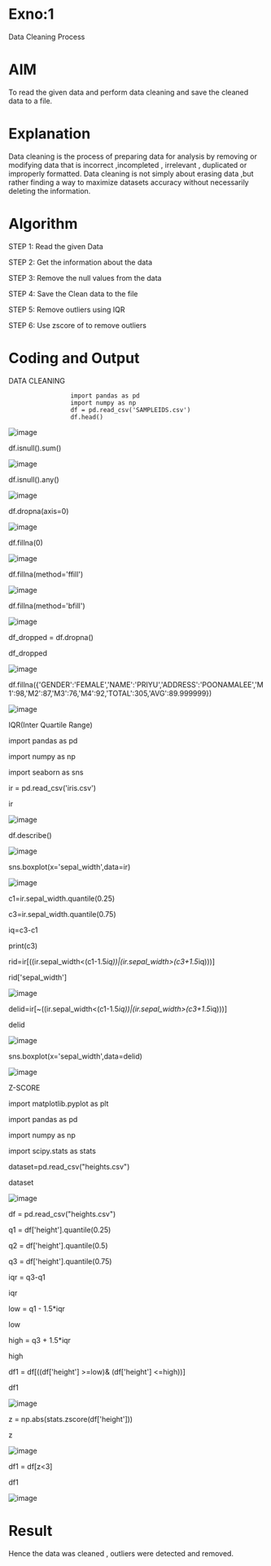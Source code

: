 # Exno:1
Data Cleaning Process

# AIM
To read the given data and perform data cleaning and save the cleaned data to a file.

# Explanation
Data cleaning is the process of preparing data for analysis by removing or modifying data that is incorrect ,incompleted , irrelevant , duplicated or improperly formatted. Data cleaning is not simply about erasing data ,but rather finding a way to maximize datasets accuracy without necessarily deleting the information.

# Algorithm
STEP 1: Read the given Data

STEP 2: Get the information about the data

STEP 3: Remove the null values from the data

STEP 4: Save the Clean data to the file

STEP 5: Remove outliers using IQR

STEP 6: Use zscore of to remove outliers

# Coding and Output
DATA CLEANING
                     
                     import pandas as pd
                     import numpy as np
                     df = pd.read_csv('SAMPLEIDS.csv')
                     df.head()
![image](https://github.com/user-attachments/assets/92b26b61-7dff-43ca-b3da-8b931f160f1e)

df.isnull().sum()

![image](https://github.com/user-attachments/assets/e0b35b74-253e-4632-a734-32c048a9b208)

df.isnull().any()

![image](https://github.com/user-attachments/assets/8c6a6ed1-5ef7-4023-8723-409341bee477)

df.dropna(axis=0)

![image](https://github.com/user-attachments/assets/244566ca-dffd-49ad-ac20-58b200cea3ff)

df.fillna(0)

![image](https://github.com/user-attachments/assets/e093d08b-7dd6-4c03-bafc-e85ffff89c14)

df.fillna(method='ffill')

![image](https://github.com/user-attachments/assets/1c8455bb-bfdd-450c-9b1a-58753c55c8ea)

df.fillna(method='bfill')

![image](https://github.com/user-attachments/assets/2bfb79ad-6a60-41ed-9dc6-49b4d4af18c8)

 df_dropped = df.dropna()
 
 df_dropped

 ![image](https://github.com/user-attachments/assets/41996b8e-4df2-4e39-b5b2-7cc622384077)

 df.fillna({'GENDER':'FEMALE','NAME':'PRIYU','ADDRESS':'POONAMALEE','M1':98,'M2':87,'M3':76,'M4':92,'TOTAL':305,'AVG':89.999999})

 ![image](https://github.com/user-attachments/assets/1fb1d86d-c9cb-4846-a396-cbe7317de193)


IQR(Inter Quartile Range)

import pandas as pd

import numpy as np

import seaborn as sns

ir = pd.read_csv('iris.csv')

ir

![image](https://github.com/user-attachments/assets/88960749-a7f6-4dc8-af83-29e4251a706a)

df.describe()

![image](https://github.com/user-attachments/assets/40b6672e-57ff-4585-ad41-219337e34155)

sns.boxplot(x='sepal_width',data=ir)

![image](https://github.com/user-attachments/assets/8a0e6dc0-8bf6-448c-a234-432a4818a7d8)

c1=ir.sepal_width.quantile(0.25)

c3=ir.sepal_width.quantile(0.75)

iq=c3-c1

print(c3)

rid=ir[((ir.sepal_width<(c1-1.5*iq))|(ir.sepal_width>(c3+1.5*iq)))]

rid['sepal_width']

![image](https://github.com/user-attachments/assets/c85188ef-6c66-4bb4-a2e5-2c402504672d)

delid=ir[~((ir.sepal_width<(c1-1.5*iq))|(ir.sepal_width>(c3+1.5*iq)))]

delid

![image](https://github.com/user-attachments/assets/df4529e1-dce0-44eb-bdbc-131e2b3b27cb)

sns.boxplot(x='sepal_width',data=delid)

![image](https://github.com/user-attachments/assets/d0d243f5-9771-4fa1-af14-093717ecdb24)

Z-SCORE

import matplotlib.pyplot as plt

import pandas as pd

import numpy as np

import scipy.stats as stats

dataset=pd.read_csv("heights.csv")

dataset

![image](https://github.com/user-attachments/assets/a3590c33-20cc-45d2-922b-301ccd738c80)

df = pd.read_csv("heights.csv")

q1 = df['height'].quantile(0.25)

q2 = df['height'].quantile(0.5)

q3 = df['height'].quantile(0.75)

iqr = q3-q1

iqr

low = q1 - 1.5*iqr

low

high = q3 + 1.5*iqr

high

df1 = df[((df['height'] >=low)& (df['height'] <=high))]

df1

![image](https://github.com/user-attachments/assets/f075a277-0790-460d-b9f4-821a59ab6443)


z = np.abs(stats.zscore(df['height']))

z

![image](https://github.com/user-attachments/assets/466d8e87-5ee5-46fa-b295-96aad34a2169)

df1 = df[z<3]

df1

![image](https://github.com/user-attachments/assets/7270a218-e4f0-408f-b5ca-130e27ec2376)



















                   


                     
            
# Result
Hence the data was cleaned , outliers were detected and removed.
